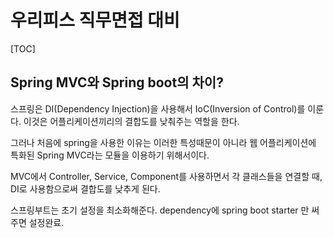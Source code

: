 # 우리피스 직무면접 대비

[TOC]

## Spring MVC와 Spring boot의 차이?

 스프링은 DI(Dependency Injection)을 사용해서 IoC(Inversion of Control)를 이룬다. 이것은 어플리케이션끼리의 결합도를 낮춰주는 역할을 한다.

 그러나 처음에 spring을 사용한 이유는 이러한 특성때문이 아니라 웹 어플리케이션에 특화된 Spring MVC라는 모듈을 이용하기 위해서이다.

 MVC에서 Controller, Service, Component를 사용하면서 각 클래스들을 연결할 때, DI로 사용함으로써 결합도를 낮추게 된다. 

 스프링부트는 초기 설정을 최소화해준다. dependency에 spring boot starter 만 써주면 설정완료.

